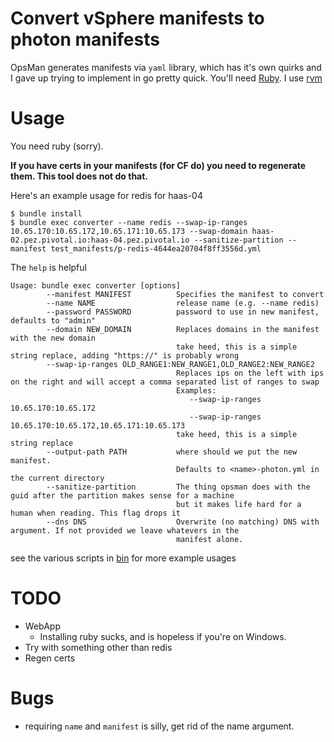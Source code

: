 Convert vSphere manifests to photon manifests
===

OpsMan generates manifests via `yaml` library, which has it's own quirks and I gave up trying to implement in go pretty
quick. You'll need [Ruby](https://www.ruby-lang.org/en/). I use [rvm](http://rvm.io/)

# Usage
You need ruby (sorry).

**If you have certs in your manifests (for CF do) you need to regenerate them. This tool does not do that.**

Here's an example usage for redis for haas-04

```
$ bundle install
$ bundle exec converter --name redis --swap-ip-ranges 10.65.170:10.65.172,10.65.171:10.65.173 --swap-domain haas-02.pez.pivotal.io:haas-04.pez.pivotal.io --sanitize-partition --manifest test_manifests/p-redis-4644ea20704f8ff3556d.yml
```

The `help` is helpful

```
Usage: bundle exec converter [options]
        --manifest MANIFEST          Specifies the manifest to convert
        --name NAME                  release name (e.g. --name redis)
        --password PASSWORD          password to use in new manifest, defaults to "admin"
        --domain NEW_DOMAIN          Replaces domains in the manifest with the new domain
                                     take heed, this is a simple string replace, adding "https://" is probably wrong
        --swap-ip-ranges OLD_RANGE1:NEW_RANGE1,OLD_RANGE2:NEW_RANGE2
                                     Replaces ips on the left with ips on the right and will accept a comma separated list of ranges to swap
                                     Examples:
                                        --swap-ip-ranges 10.65.170:10.65.172
                                        --swap-ip-ranges 10.65.170:10.65.172,10.65.171:10.65.173
                                     take heed, this is a simple string replace
        --output-path PATH           where should we put the new manifest.
                                     Defaults to <name>-photon.yml in the current directory
        --sanitize-partition         The thing opsman does with the guid after the partition makes sense for a machine
                                     but it makes life hard for a human when reading. This flag drops it
        --dns DNS                    Overwrite (no matching) DNS with argument. If not provided we leave whatevers in the
                                     manifest alone.
```

see the various scripts in [bin](https://github.com/pivotal-customer0/converter/tree/master/bin) for more example usages
# TODO
* WebApp
  * Installing ruby sucks, and is hopeless if you're on Windows.
* Try with something other than redis
* Regen certs

# Bugs
* requiring `name` and `manifest` is silly, get rid of the name argument.
